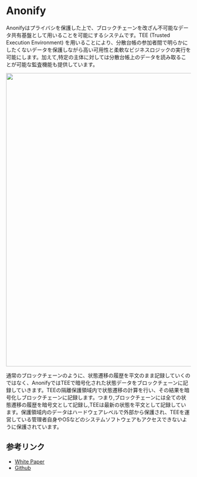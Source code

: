# Anonify

Anonifyはプライバシを保護した上で、ブロックチェーンを改ざん不可能なデータ共有基盤として用いることを可能にするシステムです。TEE (Trusted Execution Environment) を用いることにより、分散台帳の参加者間で明らかにしたくないデータを保護しながら高い可用性と柔軟なビジネスロジックの実行を可能にします。加えて,特定の主体に対しては分散台帳上のデータを読み取ることが可能な監査機能も提供しています。

<div align="center">
<img src="https://user-images.githubusercontent.com/20852667/81777586-203a1b00-952c-11ea-9757-705fd2ca6995.png" width="800px">
</div>

通常のブロックチェーンのように、状態遷移の履歴を平文のまま記録していくのではなく、AnonifyではTEEで暗号化された状態データをブロックチェーンに記録していきます。TEEの隔離保護領域内で状態遷移の計算を行い、その結果を暗号化しブロックチェーンに記録します。つまり,ブロックチェーンには全ての状態遷移の履歴を暗号文として記録し,TEEは最新の状態を平文として記録しています。保護領域内のデータはハードウェアレベルで外部から保護され、TEEを運営している管理者自身やOSなどのシステムソフトウェアもアクセスできないように保護されています。

## 参考リンク

- [White Paper](https://layerx.co.jp/wp-content/uploads/2020/06/anonify.pdf)
- [Github](https://github.com/LayerXcom/anonify)
